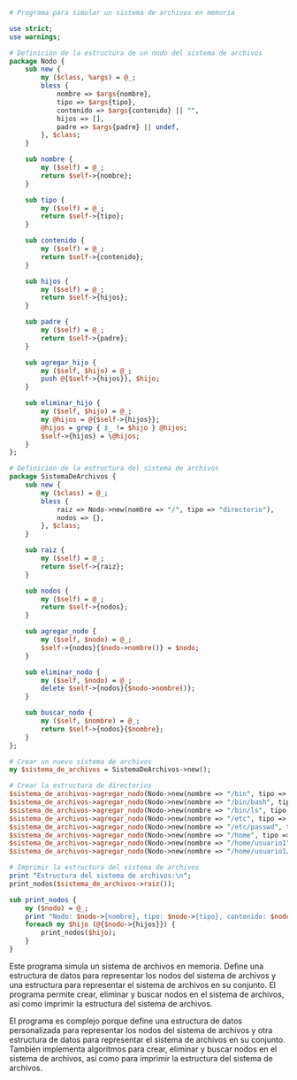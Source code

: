 ```perl
# Programa para simular un sistema de archivos en memoria

use strict;
use warnings;

# Definición de la estructura de un nodo del sistema de archivos
package Nodo {
    sub new {
        my ($class, %args) = @_;
        bless {
            nombre => $args{nombre},
            tipo => $args{tipo},
            contenido => $args{contenido} || "",
            hijos => [],
            padre => $args{padre} || undef,
        }, $class;
    }

    sub nombre {
        my ($self) = @_;
        return $self->{nombre};
    }

    sub tipo {
        my ($self) = @_;
        return $self->{tipo};
    }

    sub contenido {
        my ($self) = @_;
        return $self->{contenido};
    }

    sub hijos {
        my ($self) = @_;
        return $self->{hijos};
    }

    sub padre {
        my ($self) = @_;
        return $self->{padre};
    }

    sub agregar_hijo {
        my ($self, $hijo) = @_;
        push @{$self->{hijos}}, $hijo;
    }

    sub eliminar_hijo {
        my ($self, $hijo) = @_;
        my @hijos = @{$self->{hijos}};
        @hijos = grep { $_ != $hijo } @hijos;
        $self->{hijos} = \@hijos;
    }
};

# Definición de la estructura del sistema de archivos
package SistemaDeArchivos {
    sub new {
        my ($class) = @_;
        bless {
            raiz => Nodo->new(nombre => "/", tipo => "directorio"),
            nodos => {},
        }, $class;
    }

    sub raiz {
        my ($self) = @_;
        return $self->{raiz};
    }

    sub nodos {
        my ($self) = @_;
        return $self->{nodos};
    }

    sub agregar_nodo {
        my ($self, $nodo) = @_;
        $self->{nodos}{$nodo->nombre()} = $nodo;
    }

    sub eliminar_nodo {
        my ($self, $nodo) = @_;
        delete $self->{nodos}{$nodo->nombre()};
    }

    sub buscar_nodo {
        my ($self, $nombre) = @_;
        return $self->{nodos}{$nombre};
    }
};

# Crear un nuevo sistema de archivos
my $sistema_de_archivos = SistemaDeArchivos->new();

# Crear la estructura de directorios
$sistema_de_archivos->agregar_nodo(Nodo->new(nombre => "/bin", tipo => "directorio", padre => $sistema_de_archivos->raiz()));
$sistema_de_archivos->agregar_nodo(Nodo->new(nombre => "/bin/bash", tipo => "archivo", padre => $sistema_de_archivos->buscar_nodo("/bin")));
$sistema_de_archivos->agregar_nodo(Nodo->new(nombre => "/bin/ls", tipo => "archivo", padre => $sistema_de_archivos->buscar_nodo("/bin")));
$sistema_de_archivos->agregar_nodo(Nodo->new(nombre => "/etc", tipo => "directorio", padre => $sistema_de_archivos->raiz()));
$sistema_de_archivos->agregar_nodo(Nodo->new(nombre => "/etc/passwd", tipo => "archivo", padre => $sistema_de_archivos->buscar_nodo("/etc")));
$sistema_de_archivos->agregar_nodo(Nodo->new(nombre => "/home", tipo => "directorio", padre => $sistema_de_archivos->raiz()));
$sistema_de_archivos->agregar_nodo(Nodo->new(nombre => "/home/usuario1", tipo => "directorio", padre => $sistema_de_archivos->buscar_nodo("/home")));
$sistema_de_archivos->agregar_nodo(Nodo->new(nombre => "/home/usuario1/archivo1", tipo => "archivo", padre => $sistema_de_archivos->buscar_nodo("/home/usuario1")));

# Imprimir la estructura del sistema de archivos
print "Estructura del sistema de archivos:\n";
print_nodos($sistema_de_archivos->raiz());

sub print_nodos {
    my ($nodo) = @_;
    print "Nodo: $nodo->{nombre}, tipo: $nodo->{tipo}, contenido: $nodo->{contenido}\n";
    foreach my $hijo (@{$nodo->{hijos}}) {
        print_nodos($hijo);
    }
}
```

Este programa simula un sistema de archivos en memoria. Define una estructura de datos para representar los nodos del sistema de archivos y una estructura para representar el sistema de archivos en su conjunto. El programa permite crear, eliminar y buscar nodos en el sistema de archivos, así como imprimir la estructura del sistema de archivos.

El programa es complejo porque define una estructura de datos personalizada para representar los nodos del sistema de archivos y otra estructura de datos para representar el sistema de archivos en su conjunto. También implementa algoritmos para crear, eliminar y buscar nodos en el sistema de archivos, así como para imprimir la estructura del sistema de archivos.